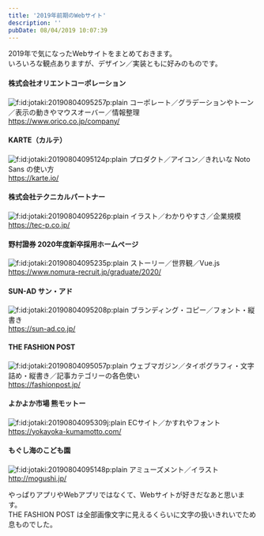 ```yaml
---
title: '2019年前期のWebサイト'
description: ''
pubDate: 08/04/2019 10:07:39
---
```


<p>2019年で気になったWebサイトをまとめておきます。<br/>
いろいろな観点ありますが、デザイン／実装ともに好みのものです。</p>

<h4>株式会社オリエントコーポレーション</h4>

<p><span itemscope itemtype="http://schema.org/Photograph"><img src="/images/hatena/20190804095257.png" alt="f:id:jotaki:20190804095257p:plain" title="f:id:jotaki:20190804095257p:plain" class="hatena-fotolife" itemprop="image"></span>
コーポレート／グラデーションやトーン／表示の動きやマウスオーバー／情報整理<br/>
<a href="https://www.orico.co.jp/company/">https://www.orico.co.jp/company/</a></p>

<h4>KARTE（カルテ）</h4>

<p><span itemscope itemtype="http://schema.org/Photograph"><img src="/images/hatena/20190804095124.png" alt="f:id:jotaki:20190804095124p:plain" title="f:id:jotaki:20190804095124p:plain" class="hatena-fotolife" itemprop="image"></span>
プロダクト／アイコン／きれいな Noto Sans の使い方<br/>
<a href="https://karte.io/">https://karte.io/</a></p>

<h4>株式会社テクニカルパートナー</h4>

<p><span itemscope itemtype="http://schema.org/Photograph"><img src="/images/hatena/20190804095226.png" alt="f:id:jotaki:20190804095226p:plain" title="f:id:jotaki:20190804095226p:plain" class="hatena-fotolife" itemprop="image"></span>
イラスト／わかりやすさ／企業規模<br/>
<a href="https://tec-p.co.jp/">https://tec-p.co.jp/</a></p>

<h4>野村證券 2020年度新卒採用ホームページ</h4>

<p><span itemscope itemtype="http://schema.org/Photograph"><img src="/images/hatena/20190804095235.png" alt="f:id:jotaki:20190804095235p:plain" title="f:id:jotaki:20190804095235p:plain" class="hatena-fotolife" itemprop="image"></span>
ストーリー／世界観／Vue.js<br/>
<a href="https://www.nomura-recruit.jp/graduate/2020/">https://www.nomura-recruit.jp/graduate/2020/</a></p>

<h4>SUN-AD サン・アド</h4>

<p><span itemscope itemtype="http://schema.org/Photograph"><img src="/images/hatena/20190804095208.png" alt="f:id:jotaki:20190804095208p:plain" title="f:id:jotaki:20190804095208p:plain" class="hatena-fotolife" itemprop="image"></span>
ブランディング・コピー／フォント・縦書き<br/>
<a href="https://sun-ad.co.jp/">https://sun-ad.co.jp/</a></p>

<h4>THE FASHION POST</h4>

<p><span itemscope itemtype="http://schema.org/Photograph"><img src="/images/hatena/20190804095057.png" alt="f:id:jotaki:20190804095057p:plain" title="f:id:jotaki:20190804095057p:plain" class="hatena-fotolife" itemprop="image"></span>
ウェブマガジン／タイポグラフィ・文字詰め・縦書き／記事カテゴリーの各色使い<br/>
<a href="https://fashionpost.jp/">https://fashionpost.jp/</a></p>

<h4>よかよか市場 熊モットー</h4>

<p><span itemscope itemtype="http://schema.org/Photograph"><img src="https://cdn-ak.f.st-hatena.com/images/fotolife/j/jotaki/20190804/20190804095309.jpg" alt="f:id:jotaki:20190804095309j:plain" title="f:id:jotaki:20190804095309j:plain" class="hatena-fotolife" itemprop="image"></span>
ECサイト／かすれやフォント<br/>
<a href="https://yokayoka-kumamotto.com/">https://yokayoka-kumamotto.com/</a></p>

<h4>もぐし海のこども園</h4>

<p><span itemscope itemtype="http://schema.org/Photograph"><img src="/images/hatena/20190804095148.png" alt="f:id:jotaki:20190804095148p:plain" title="f:id:jotaki:20190804095148p:plain" class="hatena-fotolife" itemprop="image"></span>
アミューズメント／イラスト<br/>
<a href="http://mogushi.jp/">http://mogushi.jp/</a></p>

<p>やっぱりアプリやWebアプリではなくて、Webサイトが好きだなあと思います。<br/>
THE FASHION POST は全部画像文字に見えるくらいに文字の扱いきれいでため息ものでした。</p>

